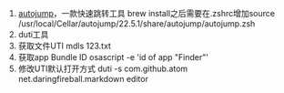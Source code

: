 1. [autojump]("https://github.com/wting/autojump")，一款快速跳转工具
    brew install之后需要在.zshrc增加source /usr/local/Cellar/autojump/22.5.1/share/autojump/autojump.zsh
2. duti工具
  1. 获取文件UTI mdls 123.txt
  2. 获取app Bundle ID osascript -e 'id of app "Finder"'
  3. 修改UTI默认打开方式 duti -s com.github.atom net.daringfireball.markdown editor
